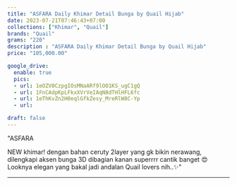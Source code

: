 ```yaml
---
title: "ASFARA Daily Khimar Detail Bunga by Quail Hijab"
date: 2023-07-21T07:46:43+07:00
collections: ["Khimar", "Quail"]
brands: "Quail"
grams: "220"
description : "ASFARA Daily Khimar Detail Bunga by Quail Hijab"
price: "105,000.00"

google_drive:
  enable: true
  pics:
  - url: 1eOZV0CzpgIOsMNaARf9lOO1KS_ugC1gQ
  - url: 1FnCAdpKpLFkxXVrVeIAqN8dTHlHFL6fc
  - url: 1eThKvZn2H0eqlGfkZesy_MreRlW8C-Yp
  - url: 

draft: false
---
```


"ASFARA

NEW khimar! dengan bahan ceruty 2layer yang gk bikin nerawang, dilengkapi aksen bunga 3D dibagian kanan superrrr cantik banget 😍
Looknya elegan yang bakal  jadi andalan Quail lovers nih..✨"

----    
 
